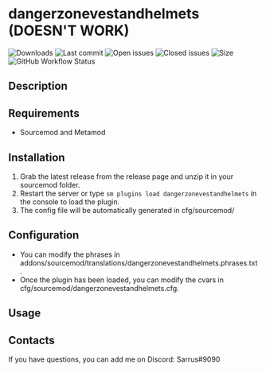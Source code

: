﻿# dangerzonevestandhelmets (DOESN'T WORK)


![Downloads](https://img.shields.io/github/downloads/Sarrus1/dangerzonevestandhelmets/total?style=flat-square) ![Last commit](https://img.shields.io/github/last-commit/Sarrus1/dangerzonevestandhelmets?style=flat-square) ![Open issues](https://img.shields.io/github/issues/Sarrus1/dangerzonevestandhelmets?style=flat-square) ![Closed issues](https://img.shields.io/github/issues-closed/Sarrus1/dangerzonevestandhelmets?style=flat-square) ![Size](https://img.shields.io/github/repo-size/Sarrus1/dangerzonevestandhelmets?style=flat-square) ![GitHub Workflow Status](https://img.shields.io/github/workflow/status/Sarrus1/dangerzonevestandhelmets/Compile%20with%20SourceMod?style=flat-square)

## Description ##


## Requirements ##
- Sourcemod and Metamod


## Installation ##
1. Grab the latest release from the release page and unzip it in your sourcemod folder.
2. Restart the server or type `sm plugins load dangerzonevestandhelmets` in the console to load the plugin.
3. The config file will be automatically generated in cfg/sourcemod/

## Configuration ##
- You can modify the phrases in addons/sourcemod/translations/dangerzonevestandhelmets.phrases.txt.
- Once the plugin has been loaded, you can modify the cvars in cfg/sourcemod/dangerzonevestandhelmets.cfg.


## Usage ##


## Contacts ##
If you have questions, you can add me on Discord: Sarrus#9090



